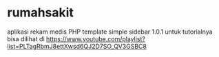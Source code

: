 # rumahsakit
aplikasi rekam medis PHP template simple sidebar 1.0.1
untuk tutorialnya bisa dilihat di 
https://www.youtube.com/playlist?list=PLTagRbmJ8ettXwsd6QJ2D7SO_QV3GSBC8
